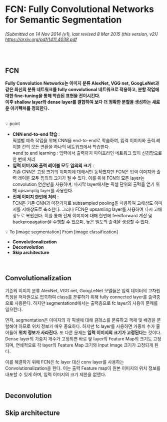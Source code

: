 # FCN: Fully Convolutional Networks for Semantic Segmentation
###### [Submitted on 14 Nov 2014 (v1), last revised 8 Mar 2015 (this version, v2)]  https://arxiv.org/pdf/1411.4038.pdf
<br>

## FCN
**Fully Convolution Networks는 이미지 분류 AlexNet, VGG net, GoogLeNet과 같은 최신의 분류 네트워크를 fully convolutional 네트워크로 적용하고, 분할 작업에 대한 fine-tuning을 통해 학습된 표현을 전이시킨다.** <br> 
**이후 shallow layer와 dense layer를 결합하여 보다 더 정확한 분할을 생성하는 새로운 아키텍처를 정의한다.** <br>
<br>

💡 point
- **CNN end-to-end 학습** : <br>
픽셀별 예측 작업을 위해 CNN을 end-to-end로 학습하여, 입력 이미지와 출력 레이블 간의 모든 변환을 하나의 네트워크에서 학습한다. <br>
※end to end learning : 입력에서 출력까지 파이프라인 네트워크 없이 신경망으로 한 번에 처리
- **입력 이미지와 출력 레이블 모두 임의의 크기** : <br>
기존 CNN은 고정 크기의 이미지에 대해서만 동작했지만 FCN은 입력 이미지와 출력 레이블 모두 임의의 크기가 될 수 있다. 
이를 위해 FCN의 모든 layer는 convolution 연산만을 사용하며, 마지막 layer에서는 픽셀 단위의 출력을 얻기 위해 upsamplig layer를 사용한다.
- **전체 이미지 한번에 처리** : <br>
FCN은 기존 CNN과 마찬가지로 subsampled pooling을 사용하여 고해상도 이미지를 저해상도로 축소한다. 그러나 FCN은 upsamling layer를 사용하여 다시 고해상도로 복원한다. 이를 통해 전체 이미지에 대해 한번에 feedforward 계산 및 backpropagation을 수행할 수 있으며, 높은 밀도의 출력을 생성할 수 있다.


💡 To [image segmentation] From [image classification]
- **Convolutionalization**
- **Deconvolution**
- **Skip architecture**
<br>

## Convolutionalization
기존의 이미지 분류 AlexNet, VGG net, GoogLeNet 모델들은 입력 데이터의 고차원 특징을 저차원으로 압축하여 class를 분류하기 위해 fully connected layer를 출력층으로 사용한다. 
하지만 segmentationd에서는 출력층으로 fc layer의 사용이 문제를 일으킨다. <br>

먼저, segmentation은 이미지의 각 픽셀에 대해 클래스를 분류하고 객체 및 배경을 분할해야 하므로 위치 정보가 매우 중요하다. 하지만 fc layer를 사용하면 가중치 수가 줄어들어 **위치 정보가 사라진다.** 
또 다른 문제는 **입력 이미지의 크기가 고정된다**는 것이다. Dense layer의 가중치 개수가 고정되면 바로 앞 layer의 Feature Map의 크기도 고정되며, 연쇄적으로 각 layer의 Feature Map 크기와 Input Image 크기가 고정되게 된다. <br>

이를 해결하기 위해 FCN은 fc layer 대신 conv layer를 사용하는 Convolutionalization을 한다. 이는 출력 Feature map이 원본 이미지의 위치 정보를 내포할 수 있게 하며, 입력 이미지의 크기 제한을 없앤다. <br>
<br>

## Deconvolution


## Skip architecture


